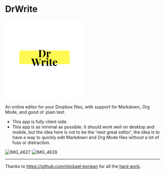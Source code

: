 # DrWrite

![DrWrite_logo](./DrWrite_logo.png)

An online editor for your Dropbox files, with support for Markdown, Org Mode, and good ol' plain text.

-   This app is fully client side.
-   This app is as minimal as possible. It should work well on desktop and mobile, but the idea here is not to be the 'next great editor', the idea is to have a way to quickly edit Markdown and Org Mode files without a lot of fuss or distraction.

![IMG_4627](https://user-images.githubusercontent.com/772937/117858525-d2411b80-b242-11eb-9190-a62467d0cd5e.jpg)
![IMG_4628](https://user-images.githubusercontent.com/772937/117858527-d2d9b200-b242-11eb-82ef-7307121cda3e.jpg)

---

Thanks to https://github.com/mickael-kerjean for all the [hard work](https://github.com/mickael-kerjean/nuage/blob/master/client/pages/viewerpage/editor/orgmode.js).
